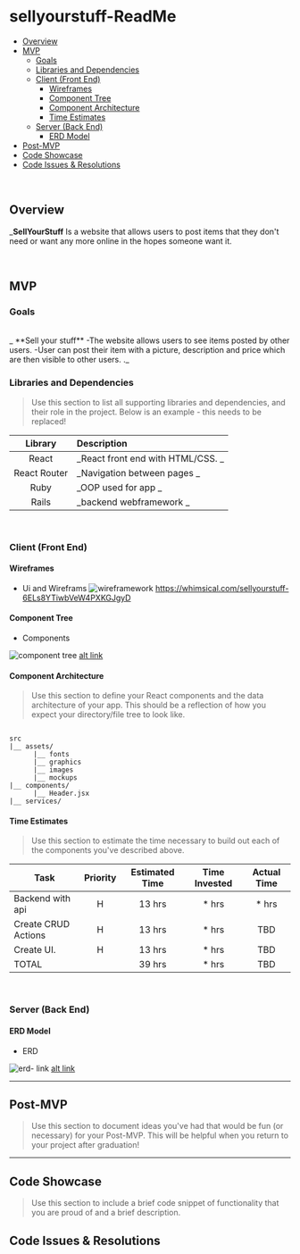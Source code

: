 # sellyourstuff-ReadMe


- [Overview](#overview)
- [MVP](#mvp)
  - [Goals](#goals)
  - [Libraries and Dependencies](#libraries-and-dependencies)
  - [Client (Front End)](#client-front-end)
    - [Wireframes](#wireframes)
    - [Component Tree](#component-tree)
    - [Component Architecture](#component-architecture)
    - [Time Estimates](#time-estimates)
  - [Server (Back End)](#server-back-end)
    - [ERD Model](#erd-model)
- [Post-MVP](#post-mvp)
- [Code Showcase](#code-showcase)
- [Code Issues & Resolutions](#code-issues--resolutions)

<br>

## Overview

_**SellYourStuff** Is a website that allows users to post items that they don't need or want any more online in the hopes someone want it. 

<br>

## MVP

### Goals
<br>
_ **Sell your stuff** 
    -The website allows users to see items posted by other users.
    -User can post their item with a picture, description and price which are then visible to other users.
    ._
<br>

### Libraries and Dependencies

> Use this section to list all supporting libraries and dependencies, and their role in the project. Below is an example - this needs to be replaced!

|     Library      | Description                                |
| :--------------: | :----------------------------------------- |
|      React       | _React front end with HTML/CSS.          _ |
|   React Router   | _Navigation between pages                _ |
|       Ruby       | _OOP used for app                        _ |
|     Rails        | _backend webframework                    _ |


<br>

### Client (Front End)

#### Wireframes
> 

- Ui and Wireframs
![wireframework](https://whimsical.com/sellyourstuff-6ELs8YTiwbVeW4PXKGJgyD)
https://whimsical.com/sellyourstuff-6ELs8YTiwbVeW4PXKGJgyD


#### Component Tree

- Components

![component tree](https://lucid.app/lucidchart/deec78f8-cb54-413b-bb51-c9935722bef8/edit?viewport_loc=-11%2C5%2C1792%2C1117%2C0_0&invitationId=inv_7e116a89-90b1-4144-82e2-168a30fdee6a)
[alt link](https://imgur.com/TDsbrzK)

#### Component Architecture

> Use this section to define your React components and the data architecture of your app. This should be a reflection of how you expect your directory/file tree to look like. 

``` structure

src
|__ assets/
      |__ fonts
      |__ graphics
      |__ images
      |__ mockups
|__ components/
      |__ Header.jsx
|__ services/

```

#### Time Estimates

> Use this section to estimate the time necessary to build out each of the components you've described above.

| Task                | Priority | Estimated Time | Time Invested | Actual Time |
| ------------------- | :------: | :------------: | :-----------: | :---------: |
| Backend with api    |    H     |     13 hrs     |     * hrs     |    * hrs    |
| Create CRUD Actions |    H     |     13 hrs     |     * hrs     |     TBD     |
| Create UI.          |    H     |     13 hrs     |     * hrs     |     TBD     |
| TOTAL               |          |     39 hrs     |     * hrs     |     TBD     |



<br>

### Server (Back End)

#### ERD Model

- ERD

![erd- link](https://lucid.app/lucidchart/5e74bc95-3bfd-49df-8b5a-5ac36f6c09c6/edit?viewport_loc=-286%2C-137%2C2194%2C1368%2C0_0&invitationId=inv_90d5284d-146e-4a2f-80f5-695cfcddf28e)
[alt link](https://imgur.com/mCtuGot)
<br>

***

## Post-MVP

> Use this section to document ideas you've had that would be fun (or necessary) for your Post-MVP. This will be helpful when you return to your project after graduation!

***

## Code Showcase

> Use this section to include a brief code snippet of functionality that you are proud of and a brief description.

## Code Issues & Resolutions

> 
